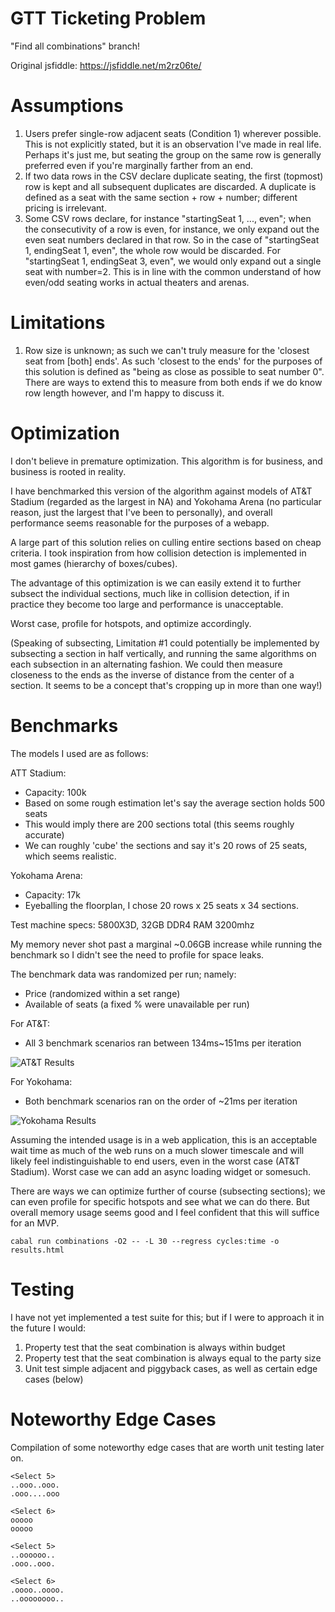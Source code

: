 # GTT Ticketing Problem

"Find all combinations" branch!

Original jsfiddle: https://jsfiddle.net/m2rz06te/

# Assumptions

1. Users prefer single-row adjacent seats (Condition 1) wherever possible.  This is not explicitly stated, but it is an observation I've made in real life. Perhaps it's just me, but seating the group on the same row is generally preferred even if you're marginally farther from an end.
2. If two data rows in the CSV declare duplicate seating, the first (topmost) row is kept and all subsequent duplicates are discarded. A duplicate is defined as a seat with the same section + row + number; different pricing is irrelevant.
3. Some CSV rows declare, for instance "startingSeat 1, ..., even"; when the consecutivity of a row is even, for instance, we only expand out the even seat numbers declared in that row. So in the case of "startingSeat 1, endingSeat 1, even", the whole row would be discarded. For "startingSeat 1, endingSeat 3, even", we would only expand out a single seat with number=2. This is in line with the common understand of how even/odd seating works in actual theaters and arenas.

# Limitations

1. Row size is unknown; as such we can't truly measure for the 'closest seat from [both] ends'. As such 'closest to the ends' for the purposes of this solution is defined as "being as close as possible to seat number 0". There are ways to extend this to measure from both ends if we do know row length however, and I'm happy to discuss it.

# Optimization

I don't believe in premature optimization. This algorithm is for business, and business is rooted in reality.

I have benchmarked this version of the algorithm against models of AT&T Stadium (regarded as the largest in NA) and Yokohama Arena (no particular reason, just the largest that I've been to personally), and overall performance seems reasonable for the purposes of a webapp.


A large part of this solution relies on culling entire sections based on cheap criteria. I took inspiration from how collision detection is implemented in most games (hierarchy of boxes/cubes).

The advantage of this optimization is we can easily extend it to further subsect the individual sections, much like in collision detection, if in practice they become too large and performance is unacceptable.

Worst case, profile for hotspots, and optimize accordingly.

(Speaking of subsecting, Limitation #1 could potentially be implemented by subsecting a section in half vertically, and running the same algorithms on each subsection in an alternating fashion. We could then measure closeness to the ends as the inverse of distance from the center of a section. It seems to be a concept that's cropping up in more than one way!)

# Benchmarks

The models I used are as follows:

ATT Stadium:
- Capacity: 100k
- Based on some rough estimation let's say the average section holds 500 seats
- This would imply there are 200 sections total (this seems roughly accurate)
- We can roughly 'cube' the sections and say it's 20 rows of 25 seats, which seems realistic.

Yokohama Arena:
- Capacity: 17k
- Eyeballing the floorplan, I chose 20 rows x 25 seats x 34 sections.

Test machine specs: 5800X3D, 32GB DDR4 RAM 3200mhz

My memory never shot past a marginal ~0.06GB increase while running the benchmark so I didn't see the need to profile for space leaks.

The benchmark data was randomized per run; namely: 
- Price (randomized within a set range)
- Available of seats (a fixed % were unavailable per run)

For AT&T:
- All 3 benchmark scenarios ran between 134ms~151ms per iteration

![AT&T Results](https://i.imgur.com/GDEy4TE.png)

For Yokohama:
- Both benchmark scenarios ran on the order of ~21ms per iteration

![Yokohama Results](https://i.imgur.com/TIh8Fy4.png)

Assuming the intended usage is in a web application, this is an acceptable wait time as much of the web runs on a much slower timescale and will likely feel indistinguishable to end users, even in the worst case (AT&T Stadium). Worst case we can add an async loading widget or somesuch.

There are ways we can optimize further of course (subsecting sections); we can even profile for specific hotspots and see what we can do there. But overall memory usage seems good and I feel confident that this will suffice for an MVP.

```
cabal run combinations -O2 -- -L 30 --regress cycles:time -o results.html
```

# Testing

I have not yet implemented a test suite for this; but if I were to approach it in the future I would:

1. Property test that the seat combination is always within budget
2. Property test that the seat combination is always equal to the party size
3. Unit test simple adjacent and piggyback cases, as well as certain edge cases (below)

# Noteworthy Edge Cases

Compilation of some noteworthy edge cases that are worth unit testing later on.

```
<Select 5>
..ooo..ooo.
.ooo....ooo

<Select 6>
ooooo
ooooo

<Select 5>
..oooooo..
.ooo..ooo.

<Select 6>
.oooo..oooo.
..oooooooo..
```
